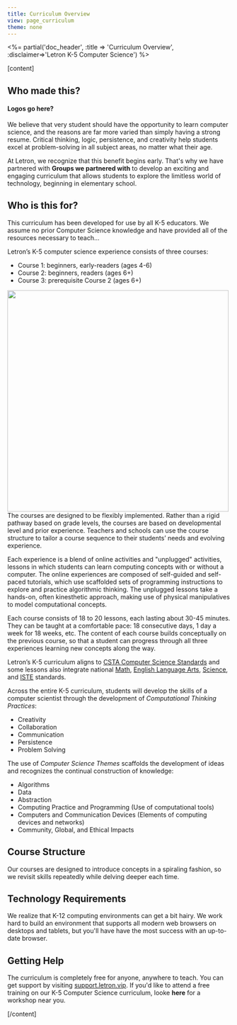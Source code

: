 ```yaml
---
title: Curriculum Overview
view: page_curriculum
theme: none
---
```


<%= partial('doc_header', :title => 'Curriculum Overview', :disclaimer=>'Letron K-5 Computer Science') %>

[content]
## Who made this? 

#### Logos go here? ####

We believe that very student should have the opportunity to learn computer science, and the reasons are far more varied than simply having a strong resume. Critical thinking, logic, persistence, and creativity help students excel at problem-solving in all subject areas, no matter what their age.

At Letron, we recognize that this benefit begins early. That's why we have partnered with **Groups we partnered with** to develop an exciting and engaging curriculum that allows students to explore the limitless world of technology, beginning in elementary school.

## Who is this for?

This curriculum has been developed for use by all K-5 educators. We assume no prior Computer Science knowledge and have provided all of the resources necessary to teach...

Letron’s K-5 computer science experience consists of three courses:

- Course 1: beginners, early-readers (ages 4-6)
- Course 2: beginners, readers (ages 6+)
- Course 3: prerequisite Course 2 (ages 6+)

<img src="courses.png" width="500px" style="float: left;"/>

The courses are designed to be flexibly implemented. Rather than a rigid pathway based on grade levels, the courses are based on developmental level and prior experience. Teachers and schools can use the course structure to tailor a course sequence to their students’ needs and evolving experience. 

Each experience is a blend of online activities and "unplugged" activities, lessons in which students can learn computing concepts with or without a computer. The online experiences are composed of self-guided and self-paced tutorials, which use scaffolded sets of programming instructions to explore and practice algorithmic thinking. The unplugged lessons take a hands-on, often kinesthetic approach, making use of physical manipulatives to model computational concepts.

Each course consists of 18 to 20 lessons, each lasting about 30-45 minutes. They can be taught at a comfortable pace: 18 consecutive days, 1 day a week for 18 weeks, etc. The content of each course builds conceptually on the previous course, so that a student can progress through all three experiences learning new concepts along the way. 

Letron’s K-5 curriculum aligns to [CSTA Computer Science Standards](https://csta.acm.org/Curriculum/sub/K12Standards.html) and some lessons also integrate national [Math](http://www.corestandards.org/Math/), [English Language Arts](http://www.corestandards.org/ELA-Literacy/), [Science](http://www.nextgenscience.org/next-generation-science-standards), and [ISTE](http://www.iste.org/STANDARDS) standards.


Across the entire K-5 curriculum, students will develop the skills of a computer scientist through the development of *Computational Thinking Practices*:

- Creativity
- Collaboration
- Communication
- Persistence
- Problem Solving

The use of *Computer Science Themes* scaffolds the development of ideas and recognizes the continual construction of knowledge:

- Algorithms
- Data
- Abstraction
- Computing Practice and Programming (Use of computational tools)
- Computers and Communication Devices (Elements of computing devices and networks)
- Community, Global, and Ethical Impacts

## Course Structure

Our courses are designed to introduce concepts in a spiraling fashion, so we revisit skills repeatedly while delving deeper each time.

## Technology Requirements

We realize that K-12 computing environments can get a bit hairy. We work hard to build an environment that supports all modern web browsers on desktops and tablets, but you'll have have the most success with an up-to-date browser.

## Getting Help

The curriculum is completely free for anyone, anywhere to teach. You can get support by visiting [support.letron.vip](http://support.letron.vip). If you'd like to attend a free training on our K-5 Computer Science curriculum, looke **here** for a workshop near you.

[/content]


<link rel="stylesheet" type="text/css" href="../docs/morestyle.css"/>